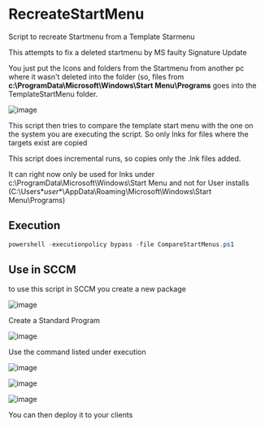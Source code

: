 # RecreateStartMenu
Script to recreate Startmenu from a Template Starmenu

This attempts to fix a deleted startmenu by MS faulty Signature Update

You just put the Icons and folders from the Startmenu from another pc where it wasn't deleted into the folder (so, files from **c:\ProgramData\Microsoft\Windows\Start Menu\Programs** goes into the TemplateStartMenu folder.


![image](https://user-images.githubusercontent.com/42605554/212378641-d3905bb2-4164-4599-a8ab-7b1f8e928e9f.png)

This script then tries to compare the template start menu with the one on the system you are executing the script.
So only lnks for files where the targets exist are copied

This script does incremental runs, so copies only the .lnk files added.

It can right now only be used for lnks under c:\ProgramData\Microsoft\Windows\Start Menu and not for User installs (C:\Users\**user**\AppData\Roaming\Microsoft\Windows\Start Menu\Programs)

## Execution
```powershell
powershell -executionpolicy bypass -file CompareStartMenus.ps1
```

## Use in SCCM
to use this script in SCCM you create a new package

![image](https://user-images.githubusercontent.com/42605554/212377873-b944b526-4e55-4631-9f17-03ae818fee9e.png)

Create a Standard Program

![image](https://user-images.githubusercontent.com/42605554/212377918-2500b987-7eea-4f07-9cb1-5dd0313510b4.png)

Use the command listed under execution 

![image](https://user-images.githubusercontent.com/42605554/212378077-0ef29ed1-a37b-45d1-8d4f-d1bf3f7574cf.png)

![image](https://user-images.githubusercontent.com/42605554/212378182-426d5287-1f36-4a70-bd0f-52fa182df46d.png)

![image](https://user-images.githubusercontent.com/42605554/212378221-3f56c9d3-0ea3-4ebf-8c87-29aafbfdbae5.png)

You can then deploy it to your clients
